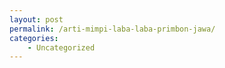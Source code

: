 ```yaml
---
layout: post
permalink: /arti-mimpi-laba-laba-primbon-jawa/
categories:
    - Uncategorized
---
```


